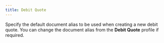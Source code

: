 ```yaml
---
title: Debit Quote
---
```



Specify the default document alias to be used when creating a new debit quote. You can change the document alias from the **Debit Quote** profile if required.
